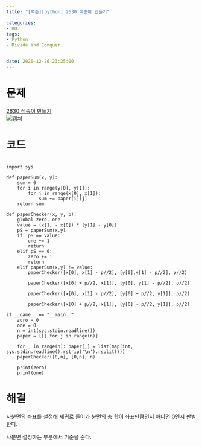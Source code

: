 ```yaml
---
title: "[백준][python] 2630 색종이 만들기"

categories: 
- BOJ
tags: 
- Python
- Divide and Conquer


date: 2020-12-26 23:25:00
---
```


# 문제
[2630 색종이 만들기](https://www.acmicpc.net/problem/2630)  
![캡처](https://user-images.githubusercontent.com/20227720/103153188-1bcc2500-47d2-11eb-8de1-f0b7888c7667.PNG)  

# 코드

```python3

import sys

def paperSum(x, y):
    sum = 0
    for i in range(y[0], y[1]):
        for j in range(x[0], x[1]):
            sum += paper[i][j]
    return sum

def paperChecker(x, y, p):
    global zero, one
    value = (x[1] - x[0]) * (y[1] - y[0])
    pS = paperSum(x,y)
    if  pS == value:
        one += 1
        return
    elif pS == 0:
        zero += 1
        return
    elif paperSum(x,y) != value:
        paperChecker([x[0], x[1] - p//2], [y[0],y[1] - p//2], p//2)

        paperChecker([x[0] + p//2, x[1]], [y[0], y[1] - p//2], p//2)

        paperChecker([x[0], x[1] - p//2], [y[0] + p//2, y[1]], p//2)

        paperChecker([x[0] + p//2, x[1]], [y[0] + p//2, y[1]], p//2)

if __name__ == "__main__":
    zero = 0
    one = 0
    n = int(sys.stdin.readline())
    paper = [[] for j in range(n)]

    for _ in range(n): paper[_] = list(map(int, sys.stdin.readline().rstrip('\n').rsplit()))
    paperChecker([0,n], [0,n], n)

    print(zero)
    print(one)

```

# 해결

사분면의 좌표를 설정해 재귀로 들어가 분면의 총 합이 좌표만큼인지 아니면 0인지 판별한다.

사분면 설정하는 부분에서 기준을 준다.